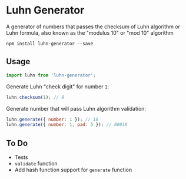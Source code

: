# Luhn Generator
A generator of numbers that passes the checksum of Luhn algorithm or Luhn formula, also known as the "modulus 10" or "mod 10" algorithm

```
npm install luhn-generator --save
```

## Usage
```js
import luhn from 'luhn-generator';
```

Generate Luhn "check digit" for number `1`:
```js
luhn.checksum(1); // 8
```

Generate number that will pass Luhn algorithm validation:
```js
luhn.generate({ number: 1 }); // 18
luhn.generate({ number: 1, pad: 5 }); // 00018
```

## To Do

- Tests
- `validate` function
- Add hash function support for `generate` function
